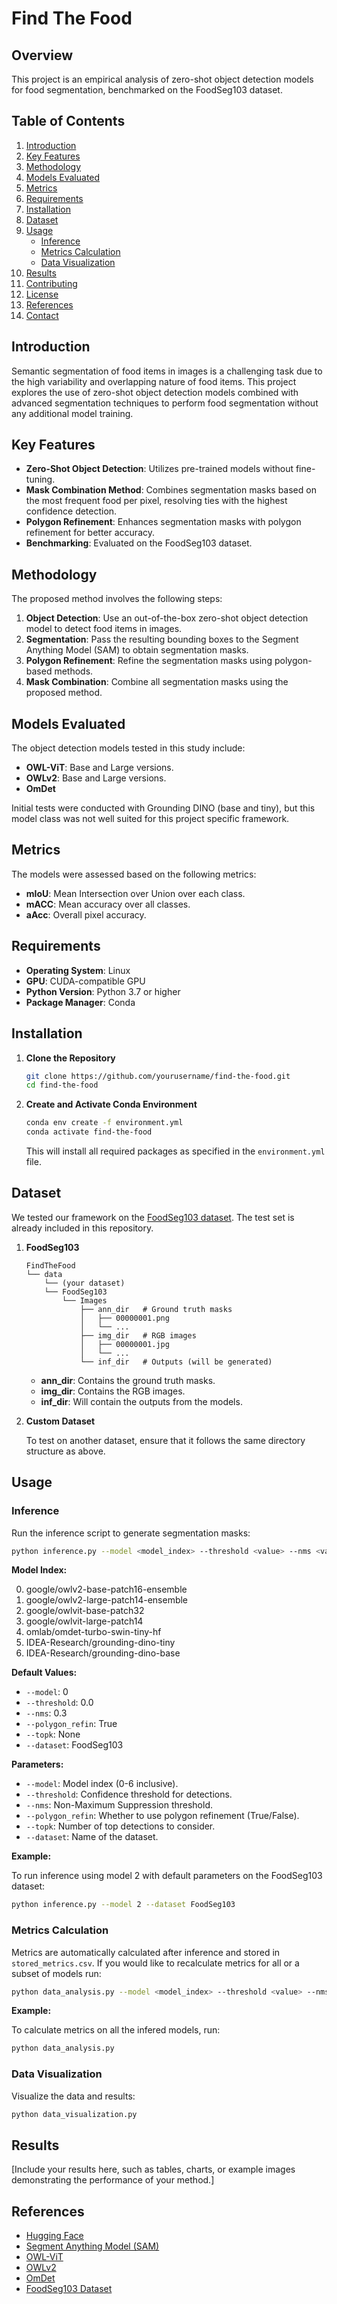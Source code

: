 # Find The Food

## Overview

This project is an empirical analysis of zero-shot object detection models for food segmentation, benchmarked on the FoodSeg103 dataset.

## Table of Contents

1. [Introduction](#introduction)
2. [Key Features](#key-features)
3. [Methodology](#methodology)
4. [Models Evaluated](#models-evaluated)
5. [Metrics](#metrics)
6. [Requirements](#requirements)
7. [Installation](#installation)
8. [Dataset](#dataset)
9. [Usage](#usage)
    - [Inference](#inference)
    - [Metrics Calculation](#metrics-calculation)
    - [Data Visualization](#data-visualization)
10. [Results](#results)
11. [Contributing](#contributing)
12. [License](#license)
13. [References](#references)
14. [Contact](#contact)

## Introduction

Semantic segmentation of food items in images is a challenging task due to the high variability and overlapping nature of food items. This project explores the use of zero-shot object detection models combined with advanced segmentation techniques to perform food segmentation without any additional model training.

## Key Features

- **Zero-Shot Object Detection**: Utilizes pre-trained models without fine-tuning.
- **Mask Combination Method**: Combines segmentation masks based on the most frequent food per pixel, resolving ties with the highest confidence detection.
- **Polygon Refinement**: Enhances segmentation masks with polygon refinement for better accuracy.
- **Benchmarking**: Evaluated on the FoodSeg103 dataset.

## Methodology

The proposed method involves the following steps:

1. **Object Detection**: Use an out-of-the-box zero-shot object detection model to detect food items in images.
2. **Segmentation**: Pass the resulting bounding boxes to the Segment Anything Model (SAM) to obtain segmentation masks.
3. **Polygon Refinement**: Refine the segmentation masks using polygon-based methods.
4. **Mask Combination**: Combine all segmentation masks using the proposed method.


## Models Evaluated

The object detection models tested in this study include:

- **OWL-ViT**: Base and Large versions.
- **OWLv2**: Base and Large versions.
- **OmDet**

Initial tests were conducted with Grounding DINO (base and tiny), but this model class was not well suited for this project specific framework.

## Metrics

The models were assessed based on the following metrics:

- **mIoU**: Mean Intersection over Union over each class.
- **mACC**: Mean accuracy over all classes.
- **aAcc**: Overall pixel accuracy.

## Requirements

- **Operating System**: Linux
- **GPU**: CUDA-compatible GPU
- **Python Version**: Python 3.7 or higher
- **Package Manager**: Conda

## Installation

1. **Clone the Repository**

   ```bash
   git clone https://github.com/yourusername/find-the-food.git
   cd find-the-food
   ```

2. **Create and Activate Conda Environment**

   ```bash
   conda env create -f environment.yml
   conda activate find-the-food
   ```

   This will install all required packages as specified in the `environment.yml` file.

## Dataset

We tested our framework on the [FoodSeg103 dataset](https://xiongweiwu.github.io/foodseg103.html). The test set is already included in this repository.

1. **FoodSeg103**
   ```
   FindTheFood 
   └── data
       └── (your dataset)
       └── FoodSeg103
           └── Images
               ├── ann_dir   # Ground truth masks
               │   ├── 00000001.png
               │   └── ...
               ├── img_dir   # RGB images
               │   ├── 00000001.jpg
               │   └── ...
               └── inf_dir   # Outputs (will be generated)
   ```

   - **ann_dir**: Contains the ground truth masks.
   - **img_dir**: Contains the RGB images.
   - **inf_dir**: Will contain the outputs from the models.

2. **Custom Dataset**

   To test on another dataset, ensure that it follows the same directory structure as above. 

## Usage

### Inference

Run the inference script to generate segmentation masks:

```bash
python inference.py --model <model_index> --threshold <value> --nms <value> --polygon_refin <True/False> --topk <value> --dataset <dataset_name>
```

**Model Index:**

0. google/owlv2-base-patch16-ensemble
1. google/owlv2-large-patch14-ensemble
2. google/owlvit-base-patch32
3. google/owlvit-large-patch14
4. omlab/omdet-turbo-swin-tiny-hf
5. IDEA-Research/grounding-dino-tiny
6. IDEA-Research/grounding-dino-base

**Default Values:**

- `--model`: 0
- `--threshold`: 0.0
- `--nms`: 0.3
- `--polygon_refin`: True
- `--topk`: None
- `--dataset`: FoodSeg103

**Parameters:**

- `--model`: Model index (0-6 inclusive).
- `--threshold`: Confidence threshold for detections.
- `--nms`: Non-Maximum Suppression threshold.
- `--polygon_refin`: Whether to use polygon refinement (True/False).
- `--topk`: Number of top detections to consider.
- `--dataset`: Name of the dataset.

**Example:**

To run inference using model 2 with default parameters on the FoodSeg103 dataset:

```bash
python inference.py --model 2 --dataset FoodSeg103
```

### Metrics Calculation

Metrics are automatically calculated after inference and stored in `stored_metrics.csv`. If you would like to recalculate metrics for all or a subset of models run:


```bash
python data_analysis.py --model <model_index> --threshold <value> --nms <value> --polygon_refin <True/False> --topk <value> --dataset <dataset_name>
```

**Example:**

To calculate metrics on all the infered models, run:

```bash
python data_analysis.py 
```

### Data Visualization

Visualize the data and results:

```bash
python data_visualization.py
```

## Results

[Include your results here, such as tables, charts, or example images demonstrating the performance of your method.]


## References
- [Hugging Face](https://huggingface.co/models?pipeline_tag=zero-shot-object-detection&sort=downloads)
- [Segment Anything Model (SAM)](https://arxiv.org/abs/2308.05938)
- [OWL-ViT](https://arxiv.org/abs/2205.06230)
- [OWLv2](https://arxiv.org/abs/2306.09683)
- [OmDet](https://arxiv.org/abs/2403.06892)
- [FoodSeg103 Dataset](https://arxiv.org/abs/2105.05409)
